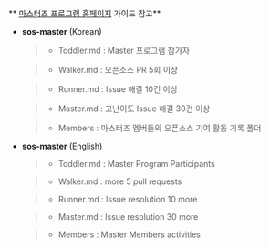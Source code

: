  
 ** [마스터즈 프로그램 홈페이지](https://opensource.samsung.com/community/master) 가이드 참고**
 
- **sos-master** (Korean) 
  
  >- Toddler.md : Master 프로그램 참가자 
 
  >- Walker.md : 오픈소스 PR 5회 이상
 
  >- Runner.md : Issue 해결 10건 이상
 
  >-  Master.md : 고난이도 Issue 해결 30건 이상
  
  >- Members : 마스터즈 멤버들의 오픈소스 기여 활동 기록 폴더
 
- **sos-master** (English)
 
  >- Toddler.md : Master Program Participants 
 
  >- Walker.md : more 5 pull requests 
 
  >- Runner.md : Issue resolution 10 more
 
  >- Master.md : Issue resolution  30 more
 
  >- Members : Master Members activities
 
  

